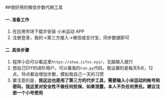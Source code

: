 ##很好用的微信步数代刷工具

#### 一. 准备工作
1. 在应用市场下载并安装 小米运动 APP
2. 注册登录，我的->第三方接入->微信或支付宝，同步数据即可


#### 二. 具体步骤
1. 程序小白可以看这里`https://shua.iifxs.xyz/`，无脑输入就行
2. 想自己DIY的进阶用户，可以看我的`run.py`代码，我设置的是每天8点，12点，18点都会增加步数，模拟我自己一天的习惯
3. 要注意的是，**我这边也是用了第三方的代步工具，需要输入小米运动的帐号和密码，我这里对安全性不做任何担保，如果泄露，本人不负任何责任。建议注册一个小号使用**
